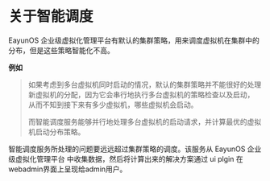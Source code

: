 # 关于智能调度

EayunOS 企业级虚拟化管理平台有默认的集群策略，用来调度虚拟机在集群中的分布，但是这些策略智能化不高。

**例如**

> 如果考虑到多台虚拟机同时启动的情况，默认的集群策略并不能很好的处理新虚拟机的分配，因为它会串行地执行多台虚拟机的策略检查以及启动，
> 从而不知到接下来有多少虚拟机，哪些虚拟机会启动。
> 
> 而智能调度服务能够并行地处理多台虚拟机的启动请求，并计算最优的虚拟机启动分布策略。

智能调度服务所处理的问题要远远超过集群策略的调度。该服务从 EayunOS 企业级虚拟化管理平台
中收集数据，然后将计算出来的解决方案通过 ui plgin 在 webadmin界面上呈现给admin用户。
